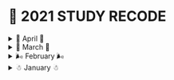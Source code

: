 # 🧾 2021  STUDY RECODE

<details>
<summary>🌼 April 🌼</summary>

 #### 📖 4월 9일 
 * [초보자를 위한 리액트 200제](https://github.com/my-choe/react200)   
    * [`134` NODE 수정 api 만들기 2 - update 쿼리 추가, response 처리하기](https://github.com/my-choe/react200/commit/15fd5d1dfc9b31816a65041ee02a0af60a034769)
    * [`135` REACT 수정 페이지 만들기](https://github.com/my-choe/react200/commit/a53a8f80a76e3b341635ee40c948420ec7d5ba6a)
    * [`136` NODE 삭제 api 만들기 1 - delete 라우터 분기하기](https://github.com/my-choe/react200/commit/a696e58d7513467b5256539a76a293300547ed73)
    * [`137` NODE 삭제 api 만들기 2 - delete 쿼리 추가, response 처리하기](https://github.com/my-choe/react200/commit/0bb26f831572f885c16d299baf0464814381ed4e)
    * [`138` REACT 리스트 페이지 삭제 기능 구현하기](https://github.com/my-choe/react200/commit/12232c98820dce0aaf446089ed7a47320c54e13f)
    * [`139` 파일, 이미지 업로드 api 만들기 - multer 패키지 사용하기](https://github.com/my-choe/react200/commit/ec0da10b3c3f8bf9459de410f78aa1d926723a63)

  
 #### 📖 4월 8일 
 * [초보자를 위한 리액트 200제](https://github.com/my-choe/react200)   
    * [`131` REACT 상세조회 페이지 만들기](https://github.com/my-choe/react200/commit/513c8b874a515e8bf4152f3cc8f6eb5b18067ffd)
    * [`132` NODE 상세조회 페이지 만들기 - select 쿼리 where절 추가하기](https://github.com/my-choe/react200/commit/2e01c77878fbb19ae96096a43a1bed42cba7b60b)
    * [`133` NODE 수정 api 만들기 1 - update 라우터 분기하기](https://github.com/my-choe/react200/commit/719d231cbee2c602c81550a2f34deb2e94e7af61)
  
 #### 📖 4월 7일 
 * [초보자를 위한 리액트 200제](https://github.com/my-choe/react200) 
    * [`127` DB 연결 풀 구현하기](https://github.com/my-choe/react200/commit/d7b2141e7022ba0851c4fd3cd800caa36a28dc0b)
    * [`128` NODE 등록 api 만들기 1 - insert 라우터 분기하기](https://github.com/my-choe/react200/commit/f3ff84ee9b31832a00250b29661d77f3022fd404)
    * [`129` NODE 등록 api 만들기 2 - insert쿼리 추가, response 처리하기](https://github.com/my-choe/react200/commit/80ebce9fcfcb653694a61a9b3dcb8d178da389ed)
    * [`130` REACT 등록 페이지 만들기](https://github.com/my-choe/react200/commit/b2499f440de6ecd31e351af591b8b0720c24c720)
  
 #### 📖 4월 6일 
 * [초보자를 위한 리액트 200제](https://github.com/my-choe/react200)     
    * [`108` node서버 api 호출하기](https://github.com/my-choe/react200/commit/2dc10f0420076af0102fce00e1543ed998b0da39)
    * [`109` react 서버와 node 서버를 프록시로 연결하기](https://github.com/my-choe/react200/commit/cc373f9e29c7d128552b55d75f6eda4f541989b9)
    * [`110` node 서버 api를 get로 json데이터 호출하기](https://github.com/my-choe/react200/commit/8bcdfbb5037acf506e3b59b4eeffb05dbc04fe3c)
    * [`111` node서버 api를 post로 json 데이터 호출하기](https://github.com/my-choe/react200/commit/5f283cc706bd0cec66ae4139c470fa358fc7befe)
    * [`112` concurrently로 react, node 서버 한 번에 구동하기](https://github.com/my-choe/react200/commit/8d19542a7c84fa4e2b104415347eaaaf15593e97)
    * [`122` NODE 조회 api 만들기1 - body-parser 패키지 사용하기](https://github.com/my-choe/react200/commit/3a8a439e8a4c07fc522b927eafde66086e67e163)
    * [`123` NODE 조회 api 만들기 2 - mysql 서버 연결하기](https://github.com/my-choe/react200/commit/6bb191968d506900922940423849c8aba8f15380)
    * [`124` NODE 조회 api 만들기3 -mybatis 패키지 사용하기](https://github.com/my-choe/react200/commit/0d71f76006ccf98714322b53093e3622a8a7acf3)
    * [`125` NODE 조회 api 만들기 4 - api 호출로 데이터 확인하기](https://github.com/my-choe/react200/commit/8369386a8eb3e0ecd147748a7b0e2e6e795768c0)
    * [`126` REACT 조회 페이지 만들기](https://github.com/my-choe/react200/commit/1515f94f14aa9ac3c2c1ab7e0d0b0dd99c98ef5b)

  
 #### 📖 4월 5일 
 * [초보자를 위한 리액트 200제](https://github.com/my-choe/react200)   
    * [`101` recharts로 LineChart구현하기2 - (서울시 유동 인구 데이터)](https://github.com/my-choe/react200/commit/db1de051810bd202ed07372d9ae7a5e3f8983f62)
    * [`102` recharts로 AreaChart 구현하기(서울시 유동인구 데이터)](https://github.com/my-choe/react200/commit/bd1278a4ad34428d01e2e01a95ecf0cf427d5151)
    * [`103` recharts로 BarChart 구현하기(서울시 유동인구 데이터)](https://github.com/my-choe/react200/commit/5a7e10424e02d6953158fbdb4a9354f46a1dfb24)
    * [`104` recharts로 ComposedChart구현하기(서울시 유동인구 데이터)](https://github.com/my-choe/react200/commit/ac9b9770f339ccf04e15a9ab6f3d46d694627723)
    * [`105` recharts로 ScatterChart 구현하기(서울시 유동인구 데이터)](https://github.com/my-choe/react200/commit/2e7873131f04b0096c1443a77b8af51ba7ff1cdd)
    * [`106`,`107` node.js express 프레임워크 설치하기, node 서버 구동하기](https://github.com/my-choe/react200/commit/a35937f0931e6afb097378e3e10a9f97cafdddd5)
 
#### 📖 4월 2일 
 * [초보자를 위한 리액트 200제](https://github.com/my-choe/react200)  
   * [`100` recharts로 LineChart 구현하기 1](https://github.com/my-choe/react200/commit/e14943d4c4e52856cb6bfaefee59029b1f77e568)

</details>

<details>
<summary>🌱 March 🌱</summary>

#### 📖 3월 31일 
 * [초보자를 위한 리액트 200제](https://github.com/my-choe/react200)  
    * [`099` 서울시 유동인구데이터 사용하기4 - axios로 api 호출하기](https://github.com/my-choe/react200/commit/12b0f042bd6c5b534570a28269aa4602f9e910ba)

#### 📖 3월 30일 
 * [초보자를 위한 리액트 200제](https://github.com/my-choe/react200)  
    * [`096` 서울시 유동인구 데이터 사용하기 1 - 리스트 페이지 만들기](https://github.com/my-choe/react200/commit/7604fe42e79e8570dbf61d902efd4dc797c901d0)

#### 📖 3월 25일 
 * [초보자를 위한 리액트 200제](https://github.com/my-choe/react200)  
    * [`085` react-cookies save 사용하기](https://github.com/my-choe/react200/commit/98282b98023e072ff6cec003c3983b612d7345d3)
    * [`086` react-cookies load 사용하기](https://github.com/my-choe/react200/commit/5e5c320df6f46afd24a80f5e4cb8d37020965905)
    * [`087` react-cookies remove 사용하기](https://github.com/my-choe/react200/commit/51664d871c0e0b4bdf3f963da6ea5a7fdaef64ac)
    * [`088` react-router-dom BrowserRouter 사용하기](https://github.com/my-choe/react200/commit/8df81703dba39da6e1e328a85a50da9b2ab92538)
    * [`089` react-router-dom Route사용하기](https://github.com/my-choe/react200/commit/aabfd1dfc122cecba53777237d01b2667e8a09ac)
    * [`090` react-roter-dom Link 사용하기](https://github.com/my-choe/react200/commit/7f55a4786f87acdb4459485d908a1b9654b5897c)
    * [`091` header, footer 구현하기](https://github.com/my-choe/react200/commit/f377c08ff7c98aae3dd60fa0ae2905d96b353e9d)
    * [`092` home페이지 만들기](https://github.com/my-choe/react200/commit/04c9d5f4ec4121c7a6044890bddf286c5d1665d4)
    * [`093` 〈react img〉태그 사용하기](https://github.com/my-choe/react200/commit/cbfa1978f95f199679e2fdb366aae4e1c11e9332)
    * [`094` lodash 디바운스 사용하기](https://github.com/my-choe/react200/commit/41b4ba5231db532c3c13fad8f99f31335f186794)
    * [`095` lodash 스로틀 사용하기](https://github.com/my-choe/react200/commit/3b711b00a7ff625dcf4a36a5a70b86dd4aeadabf)
 
#### 📖 3월 24일 
 * [초보자를 위한 리액트 200제](https://github.com/my-choe/react200)  
    * [`072` submit이벤트 사용하기(onSubmit)](https://github.com/my-choe/react200/commit/c715298ca4b0f360649f78e4b7030fa9a2239e74)
    * [`073` Ref 사용하기](https://github.com/my-choe/react200/commit/c8517262fd3ba7dac9decd22a9c7a4fe0cc6410e)
    * [`074` 커링함수 구현하기](https://github.com/my-choe/react200/commit/038664a0bab3cd0451816e17469e793759f5808b)
    * [`075` 하이오더 컴포넌트 구현하기](https://github.com/my-choe/react200/commit/a643fb871bf2fb47e3bf196503a19d2265d56c14)
    * [`076` 컨텍스트 api 사용하기](https://github.com/my-choe/react200/commit/4d5d1cc98585b6bd96f9d869b049cd2c49db31c7)
    * [`077` 컨텍스트로 부모 데이터 변경하기](https://github.com/my-choe/react200/commit/b98fbca7a327153cc67940b4824ffb89044e2a8c)
    * [`078` redux 리듀서로 스토어 생성하기](https://github.com/my-choe/react200/commit/933b0d6d9429e292e87545cfae00b8528956a8a0)
    * [`079` redux 스토어 상속과 디스패치 함수 실행하기](https://github.com/my-choe/react200/commit/54bee7df2229375860a8524fdb0a2cd40903a43e)
    * [`080` redux 리듀서에서 스토어 데이터 변경하기](https://github.com/my-choe/react200/commit/1702e3d9ad82eb92b6c0478dcc177abebe92f538)
    * [`081` react-redux로 스토어 상속하기](https://github.com/my-choe/react200/commit/f19875ecf69554766230d1ad4bbded151a1e3114)
    * [`082` react-redux로 스토어 데이터 사용하기](https://github.com/my-choe/react200/commit/ee4074c0d02ae5035c29a5e6dcb437458789898c)
    * [`083` react-redux로 스토어 데이터 변경하기](https://github.com/my-choe/react200/commit/724f8e2f476b569c50898358b8c3bc27434a04c4)
    * [`084` redux 미들웨어 사용하기](https://github.com/my-choe/react200/commit/262420b0f41098356af6cdd632773fe7c6bee409) 
 
#### 📖 3월 23일 
 * [초보자를 위한 리액트 200제](https://github.com/my-choe/react200)  
    * [`051` reactstrap Popovers 사용하기](https://github.com/my-choe/react200/commit/9ea437cb7ced05ce1684acb8568e4becad3d693b)
    * [`052` reactstrap Progress 사용하기](https://github.com/my-choe/react200/commit/133be8c53760fc8ff6aa8e48fbb74897d3ffb2c1)
    * [`053` reactstrap Spinner 사용하기](https://github.com/my-choe/react200/commit/304628b972339a1cd450d46b2c8b0e4023f94146)
    * [`054` reactstrap Table 사용하기](https://github.com/my-choe/react200/commit/95ac034868d3b1e08b6e35dff0c0f5f3290a172a)
    * [`055` reactstrap Tab 사용하기](https://github.com/my-choe/react200/commit/399609f3e5a513ae2fe6908c61e46f3b55312d4c)
    * [`056` sweetalert2 Basic 사용하기](https://github.com/my-choe/react200/commit/772c671115c2021376231a21d7d4a80ce1a6a924)
    * [`057` sweetalert2 position 사용하기](https://github.com/my-choe/react200/commit/d54771021b87e51f87eb59260d07905d494d1940)
    * [`058` sweetalert2 confirm 사용하기](https://github.com/my-choe/react200/commit/817515e8a22ba614c407300e4103bca371f0b8a1)
    * [`059` fetch get 호출하기](https://github.com/my-choe/react200/commit/5a1fcb2ce9c2fdf15569656d994ce0f86e3779b2)
    * [`060` fetch post 호출하기](https://github.com/my-choe/react200/commit/d775b1a7b183d310777d7959e15fc9357ff75fbd)
    * [`061` axios get 사용하기](https://github.com/my-choe/react200/commit/31e48e7155af6caf603629700c931951f06cab1e)
    * [`062` axios post 사용하기](https://github.com/my-choe/react200/commit/1319a638121755dec929239d7fd5f24074a5958c)
    * [`063` 콜백 함수 사용하기](https://github.com/my-choe/react200/commit/26079244316f7ea634651471a3ba0456167f417e)
    * [`064` Promise then 사용하기](https://github.com/my-choe/react200/commit/f7b805c0b608bb44235302bee8079d6c17caa7cd)
    * [`065` Promise catch 사용하기](https://github.com/my-choe/react200/commit/35fe8c3c17b007ca70d3c251ba52eef5e7ba2c1b)
    * [`066` click이벤트 사용하기(onClick)](https://github.com/my-choe/react200/commit/12267432508372c3c19f8674a82d3299fd819d62)
    * [`067` change이벤트 사용하기(onChange)](https://github.com/my-choe/react200/commit/7af383f1f4def1a445505bf0a2f0bb17140db093)
    * [`068` mousemove 이벤트 사용하기(onMouseMove)](https://github.com/my-choe/react200/commit/22a0bc5e5e9d886fcc1faf0719964c3a6d7a1ec9)
    * [`069` mouseover 이벤트 사용하기(onMouseOver)](https://github.com/my-choe/react200/commit/47cf2ab9a670304895e537f5d35d177acff44b21)
    * [`070` mouseout 이벤트 사용하기(onMouseOut)](https://github.com/my-choe/react200/commit/30059a8658854ee0cfc5edad2c0e9412b9c7824f)
    * [`071` key 이벤트 사용하기(onKeyDown, onKeyPress, onKeyUp)](https://github.com/my-choe/react200/commit/867be1ce976fde739cdc26efbf9b0c97965ecf59)

* [Centos8 Linux](https://github.com/my-choe/TIL/tree/main/Linux/Centos8)
  * [01. 가상머신&VMWare](https://github.com/my-choe/TIL/blob/main/Linux/Centos8/01_%EA%B0%80%EC%83%81%EB%A8%B8%EC%8B%A0%26VMWare.md)
  * [02. CentosOS Linux](https://github.com/my-choe/TIL/blob/main/Linux/Centos8/02_CentOS_Linux.md)
  * [03. 필수개념과 명령어(사용자와 그룹&링크)](https://github.com/my-choe/TIL/blob/main/Linux/Centos8/03_%ED%95%84%EC%88%98%EA%B0%9C%EB%85%90%EA%B3%BC_%EB%AA%85%EB%A0%B9%EC%96%B4(%EC%82%AC%EC%9A%A9%EC%9E%90%EC%99%80_%EA%B7%B8%EB%A3%B9%26%EB%A7%81%ED%81%AC).md)
  * [04. 필수개념과 명령어(RPM&DNF)](https://github.com/my-choe/TIL/blob/main/Linux/Centos8/04_%ED%95%84%EC%88%98%EA%B0%9C%EB%85%90%EA%B3%BC_%EB%AA%85%EB%A0%B9%EC%96%B4(RPM%26DNF).md)
  * [05. 필수개념과 명령어(파일&Cron과At)](https://github.com/my-choe/TIL/blob/main/Linux/Centos8/05_%ED%95%84%EC%88%98%EA%B0%9C%EB%85%90%EA%B3%BC_%EB%AA%85%EB%A0%B9%EC%96%B4(%ED%8C%8C%EC%9D%BC%26Cron%EA%B3%BCAt).md)
  * [06. 필수개념과 명령어(네트워크)](https://github.com/my-choe/TIL/blob/main/Linux/Centos8/06_%ED%95%84%EC%88%98%EA%B0%9C%EB%85%90%EA%B3%BC_%EB%AA%85%EB%A0%B9%EC%96%B4(%EB%84%A4%ED%8A%B8%EC%9B%8C%ED%81%AC).md)
  * [07. 필수개념과 명령어(검색,프로세스,데몬,커널컴파일)](https://github.com/my-choe/TIL/blob/main/Linux/Centos8/07_%ED%95%84%EC%88%98%EA%B0%9C%EB%85%90%EA%B3%BC_%EB%AA%85%EB%A0%B9%EC%96%B4(%EA%B2%80%EC%83%89%2C%ED%94%84%EB%A1%9C%EC%84%B8%EC%8A%A4%2C%EB%8D%B0%EB%AA%AC%2C%EC%BB%A4%EB%84%90%EC%BB%B4%ED%8C%8C%EC%9D%BC).md)
  * [08. 셸 스크립트](https://github.com/my-choe/TIL/blob/main/Linux/Centos8/08_%EC%85%B8%20%EC%8A%A4%ED%81%AC%EB%A6%BD%ED%8A%B8.md)
  * [09. 원격지 시스템 관리](https://github.com/my-choe/TIL/blob/main/Linux/Centos8/09_%EC%9B%90%EA%B2%A9%EC%A7%80_%EC%8B%9C%EC%8A%A4%ED%85%9C_%EA%B4%80%EB%A6%AC.md)
  * [10. 데이터베이스 서버](https://github.com/my-choe/TIL/blob/main/Linux/Centos8/10_%EB%8D%B0%EC%9D%B4%ED%84%B0%EB%B2%A0%EC%9D%B4%EC%8A%A4_%EC%84%9C%EB%B2%84.md)
  * [11. 웹/NFS/Samba/방화벽서버](https://github.com/my-choe/TIL/blob/main/Linux/Centos8/11_%EC%9B%B9%26NFS%26Samba%26%EB%B0%A9%ED%99%94%EB%B2%BD%EC%84%9C%EB%B2%84.md)
 
#### 📖 3월 22일 
 * [초보자를 위한 리액트 200제](https://github.com/my-choe/react200) 
    * [`043` reactstrap Fade 사용하기](https://github.com/my-choe/react200/commit/bb180a7ee0b7005f89f0b69470a3457bea63a384)
    * [`044` reactstrap Form 사용하기](https://github.com/my-choe/react200/commit/b61c55777659e9b6fd265475bf52b8035cf8bf0c)
    * [`045` reactstrap Input Group 사용하기](https://github.com/my-choe/react200/commit/ec198626b36c05bffa2dc907830c148d50bddf1c)
    * [`046` reactstrap Jumbotron 사용하기](https://github.com/my-choe/react200/commit/68f3a3eaeb35551c7ea86d3546f669ece1b061f3)
    * [`047` reactstrap List Group 사용하기](https://github.com/my-choe/react200/commit/b5af53517ad1bd4c36aac582fd35e1b99d1d2331)
    * [`048` reactstrap Modal 사용하기](https://github.com/my-choe/react200/commit/2209ce07a08b85d4e596a76472bbe6a961c2db77)
    * [`049` reactstrap Navbar 사용하기](https://github.com/my-choe/react200/commit/8e81233fc363fff227e0d1bcbc4a9d017f5b43a5)
    * [`050` reactstrap Pagination 사용하기](https://github.com/my-choe/react200/commit/29c390719aa7abc1bde70712df02a9a3a219e9ad)
 
#### 📖 3월 19일 
 * [초보자를 위한 리액트 200제](https://github.com/my-choe/react200) 
   * [`037` reactstrap Button Dropdown 사용하기](https://github.com/my-choe/react200/commit/d060056325fa6b6f509a3878354ad5f72d274eac)
   * [`038` reactstrap Button Group 사용하기](https://github.com/my-choe/react200/commit/b95ba20aa9d5aae20e3c8850ed65680646fcfb6d)
   * [`039` reactstrap Buttons 사용하기](https://github.com/my-choe/react200/commit/384e2aa76ae69ccf79e452309da67dcae61562dc)
   * [`040` reactstrap Card 사용하기](https://github.com/my-choe/react200/commit/8b29f0da625f20118c282002f784b7745c82072e)
   * [`041` reactstrap Carousel 사용하기](https://github.com/my-choe/react200/commit/f84a6e13edaad718170e8411ddbab716ddb1b983)
   * [`042` reactstrap Collapse 사용하기](https://github.com/my-choe/react200/commit/2d4ad5a5ac09452ea58ce598f3293109eabdbfac)

#### 📖 3월 18일 
 * [초보자를 위한 리액트 200제](https://github.com/my-choe/react200) 
   * [`036` reactstrap Breadcrumbs 사용하기](https://github.com/my-choe/react200/commit/c512f0786eb5fe9694422cdf484cf7da68111fcf)

#### 📖 3월 17일 
 * [초보자를 위한 리액트 200제](https://github.com/my-choe/react200) 
   * [`035` reactstrap Badge 사용하기](https://github.com/my-choe/react200/commit/444b73b1356dc30ef291d3c6766ddc60048eacac)

 #### 📖 3월 16일 
 * [초보자를 위한 리액트 200제](https://github.com/my-choe/react200)
   * [`033` map()으로 element 반환하기](https://github.com/my-choe/react200/commit/178b27af174ecb472ad1f5c0678918bd90b394ef)
   * [`034` reactstrap Alerts 사용하기](https://github.com/my-choe/react200/commit/2599dbd348f494a8ed0238b872e04f8e5f611493)
 
 #### 📖 3월 15일 
 * [초보자를 위한 리액트 200제](https://github.com/my-choe/react200)
   * [`031` hook 사용하기](https://github.com/my-choe/react200/commit/8da1c2c60c157ced7771748f1dd19de09f1a52ed)
   * [`032` Fragments 사용하기](https://github.com/my-choe/react200/commit/8a8ccbcf1fee0bc670915f12fbda1d682eebd39f)
 
#### 📖 3월 12일 
 * [초보자를 위한 리액트 200제](https://github.com/my-choe/react200)
   * [`028` PureComponent 사용하기(class형 컴포넌트)](https://github.com/my-choe/react200/commit/7468a3253b2206abc02259ad4da7b2ed668c752b)
   * [`029` shallow-equal 사용하기(class형 컴포넌트)](https://github.com/my-choe/react200/commit/7801ef626b5f905f91fdb8106a406f48354a4cef)
   * [`030` 함수형 컴포넌트 사용하기](https://github.com/my-choe/react200/commit/16a4032a5bf07504c44244c8e674a571b7e4e93f)
 
#### 📖 3월 6일 
 * [초보자를 위한 리액트 200제](https://github.com/my-choe/react200)
   * [`027` Component 사용하기(class형 컴포넌트)](https://github.com/my-choe/react200/commit/ed945d758c887a2e2d22870281b9a5eb3f3c53b5)

</details>




<details>
<summary>🌬 February 🌬</summary>
 
#### 📖 2월 24일  
 * [초보자를 위한 리액트 200제](https://github.com/my-choe/react200)
    * [`021` props를 필수 값으로 사용하기](https://github.com/my-choe/react200/commit/b9b094f9c60a9efcaada8e010802b870b7c87ffc)
    * [`022` props를 기본값으로 정의하기](https://github.com/my-choe/react200/commit/9642bca5266cc8af97d7f3bde46b7718705f10e7)
    * [`023` props의 자식 Component에 node 전달하기](https://github.com/my-choe/react200/commit/d45829dc3f4efdc0bb620dc3db72583ce24821a1)
    * [`024` state사용하기](https://github.com/my-choe/react200/commit/52dc54476d16f7ed0250284e2b59229e9ae89d87)
    * [`025` setState() 함수 사용하기](https://github.com/my-choe/react200/commit/5be47387b9862f891a7dca20967f3b2bfaf0c5f9)
    * [`026` state를 직접 변경한 후 forceUpdate() 함수 사용하기](https://github.com/my-choe/react200/commit/49cefc39775e91ee8549da8578fcecb0a8a20847)
   
#### 📖 2월 23일  
 * [초보자를 위한 리액트 200제](https://github.com/my-choe/react200)
    * [`017` props 사용하기](https://github.com/my-choe/react200/commit/0f14bb85609bd1f2505b83ad6f9b7e7a4224291b)
    * [`018` props 자료형 선언하기](https://github.com/my-choe/react200/commit/1513b7af8b3fe379e5c08d1a95e32fa5075609ae)
    * [`019` props Boolean으로 사용하기](https://github.com/my-choe/react200/commit/d39496709bd46cf35a88650696862f8fa46457c8)
    * [`020` props 객체형으로 사용하기](https://github.com/my-choe/react200/commit/1c4e86cf7e5855b8eb6c4c14d302e451856bfb9c)
   
#### 📖 2월 22일  
 * [초보자를 위한 리액트 200제](https://github.com/my-choe/react200)
   * [`010` var, let, const 사용하기](https://github.com/my-choe/react200/commit/c77cfc884d616b22f2a2540c416e69992b40f921)
   * [`011` 전개 연산자 사용하기](https://github.com/my-choe/react200/commit/1ebd8e210ce1b8dc85f90f17256a17209347c045)
   * [`012` class 사용하기](https://github.com/my-choe/react200/commit/71a848cd130d326ca975e5001cd7e7710496328e)
   * [`013` 화살표 함수 사용하기](https://github.com/my-choe/react200/commit/22e6803981ad7feb572ebf92f2275c8379fcfe1b)
   * [`014` forEach()함수 사용하기](https://github.com/my-choe/react200/commit/afdb5f917225bd71f56cea40eac680e569745a53)
   * [`015` map()함수 사용하기](https://github.com/my-choe/react200/commit/f71b02ccaaebdfc7b15fd8016c9eb58cc6092d2a)
   * [`016` jquery 사용하기](https://github.com/my-choe/react200/commit/64b68908aa381f86a3ead0f3801628cdb45f7619)
   
#### 📖 2월 20일  
 * [초보자를 위한 리액트 200제](https://github.com/my-choe/react200)
    * [`008` 생명주기 함수 shouldComponentUpdate() 사용하기](https://github.com/my-choe/react200/commit/e7bef30bfcf3079dc6d3394499c7cef1a00b2fcd)
    * [`009` 템플릿 문자열 사용하기](https://github.com/my-choe/react200/commit/3fd4b2e6351cd8f0232b5c634120ebf039afa381)

   
#### 📖 2월 18일  
 * [초보자를 위한 리액트 200제](https://github.com/my-choe/react200)
   * [`004` 생명주기 함수 render() 사용하기](https://github.com/my-choe/react200/commit/0bb38c07db288726ca5b79174c8838425d905aff)
   * [`005` 생명주기 함수 constructor(props) 사용하기](https://github.com/my-choe/react200/commit/1ed114112a76324f6c4110e9121ac41a34362394)
   * [`006` 생명주기 함수 static getDerivedStateFormProps(props, state) 사용하기](https://github.com/my-choe/react200/commit/4d5f479aff69bc9357ca1d59c6048b0aadc97c9d)
   * [`007` 생명주기 함수 componentDidMount() 사용하기](https://github.com/my-choe/react200/commit/c14bfafd063ea9eba8ec9a121e32ad46f80ad138)
   
#### 📖 2월 17일  
 * [초보자를 위한 리액트 200제](https://github.com/my-choe/react200)
   * [`001` .jsx에 html 적용하기](https://github.com/my-choe/react200/commit/5d6ab0dbabd2c6b2da3a3b8b3ad8230f4a70b997)
   * [`002` .jsx에 css 적용하기](https://github.com/my-choe/react200/commit/49a8383bb8705416a76fff2f0145ff560668d812)
   * [`003` Component 사용하기](https://github.com/my-choe/react200/commit/27f8ed62bc1c4b59f48dcc3ae0f6ab2c0f3b6b89)
   
#### 📖 2월 14일  
 * [드림코딩by앨리 자바스크립트 최신문법](https://youtu.be/36HrZHzPeuY)

#### 📖 2월 13일
 * Cleancode 주석 부분 독서

#### 📖 2월 9일
 * [Jenkins](https://github.com/my-choe/TIL/tree/main/Jenkins)
    * [0. 젠킨스란?](https://github.com/my-choe/TIL/blob/main/Jenkins/0.%20%EC%A0%A0%ED%82%A8%EC%8A%A4%EB%9E%80%3F.md)
    * [1. 젠킨스 설치](https://github.com/my-choe/TIL/blob/main/Jenkins/1.%20%EC%A0%A0%ED%82%A8%EC%8A%A4%20%EC%84%A4%EC%B9%98.md)
* [Django](https://github.com/my-choe/TIL/tree/main/Django/Django%20%EC%B4%88%EB%B3%B4%20%EA%B0%80%EC%9D%B4%EB%93%9C)
    * [Django_개념정리](https://github.com/my-choe/TIL/blob/main/Django/Django%20%EC%B4%88%EB%B3%B4%20%EA%B0%80%EC%9D%B4%EB%93%9C/Django_%EA%B0%9C%EB%85%90%EC%A0%95%EB%A6%AC.md)
    
    
 
    
#### 📖 2월 7일
 * [노마드코더 바닐라JS](https://nomadcoders.co/javascript-for-beginners/lectures/1705)
    * #3 MAKE YOUR FIRST JS APP
      * 3.5 Making a To Do List part Two
      * 3.6 Making a To Do List part Three
      * 3.7 Image Background
      * 3.8 Getting the Weather part One Geolocation
      * 3.9 Getting the Weather part Two API 
      * [완성](https://github.com/my-choe/TIL/tree/main/VanillaJS/Chrome-App)

#### 📖 2월 5일
 * [노마드코더 바닐라JS](https://nomadcoders.co/javascript-for-beginners/lectures/1705)
    * #3 MAKE YOUR FIRST JS APP
      * 3.0 Making a JS Clock part One
      * 3.1 Making a JS Clock part Two
      * 3.2 Saving the User Name part One
      * 3.3 Saving the User Name part Two
      * 3.4 Making a To Do List part One
 
#### 📖 2월 4일
 * [노마드코더 바닐라JS](https://nomadcoders.co/javascript-for-beginners/lectures/1705)
    * #2 PRACTICE
      * 2.0 Your first JS Function
      * 2.1 More Function Fun
      * 2.2 JS DOM Functions
      * 2.3 Modifying the DOM with JS
      * 2.4 Events and event handlers
      * 2.5 If, else, and, or 
      * 2.6 DOM - If else - Function practice
      * 2.7 DOM - If else - Function practice Two
 
#### 📖 2월 3일
 * [노마드코더 바닐라JS](https://nomadcoders.co/javascript-for-beginners/lectures/1705)
    * #0 INTRODUCTION
      * 0.1 🚨 Read this First 🚨
      * 0.2 Requirements
      * 0.3 What are we building
    * #1 THEORY
      * 1.0 Why JS?
      * 1.1 Super Powers of JS
      * 1.2 ES5, ES6 ES....WTF!?!?!
      * 1.3 VanillaJS
      * 1.4 Hello World with Javascript
      * 1.5 What are we learning
      * 1.6 Your first JS Variable(변수!)
      * 1.7 let, const, var
      * 1.8 Data Types on JS 
      * 1.9 Organizing Data with Arrays
      * 1.10 Organizing Data with Objects
 
#### 📖 2월 2일
 * [노마드코더 파이썬](https://nomadcoders.co/python-for-beginners/lobby)
    * #4. 2020 BONUS CLASS
      * 4.2 Dynamic URLs and Templates
      * 4.3 Forms and Query Arguments
      * 4.4 Scrapper Integration
      * 4.5 Faster Scrapper
      * 4.6 Rendering Jobs!
      * 4.7 Export Route
      * 4.8 File Download
      * 4.9 Recap
      * 4.10 Conclusions
 
#### 📖 2월 1일
 * [노마드코더 파이썬](https://nomadcoders.co/python-for-beginners/lobby)
    * #4. 2020 BONUS CLASS
      * 4.0 Welcome to 2020 Update
      * 4.1 Introduction to Flask
</details>


<details>
<summary>☃ January ☃</summary>
 
#### - 1월 31일
📖 [노마드코더 파이썬](https://nomadcoders.co/python-for-beginners/lobby)
  * #3 GET READY FOR DJANGO
    * 3.0 Django is AWESOME
    * 3.1 #args ##kwargs
    * 3.2 Intro to Object Oriented Programming
    * 3.3 Methods part One
    * 3.4 Methods part Two
    * 3.5 Extending Classes
    * 3.6 Whats Next
 
#### - 1월 30일
📖 [노마드코더 파이썬](https://nomadcoders.co/python-for-beginners/lobby)
  * [WebScrapping 완료](https://github.com/my-choe/TIL/tree/main/Python/WebScrapping)
 
#### - 1월 29일
📖 [노마드코더 파이썬](https://nomadcoders.co/python-for-beginners/lobby)
  * #2 BUILDING A JOB SCRAPPER
      * 2.8 Extracting Loctaions and Finishing up
      * 2.9 StackOverFlow Pages
 
#### - 1월 28일
📖 [노마드코더 파이썬](https://nomadcoders.co/python-for-beginners/lobby)
  * #2 BUILDING A JOB SCRAPPER
      * 2.0 What is Web Scrapping
      * 2.1 What are We Building
      * 2.2 Navigating with Python
      * 2.3 Extraction Indeed Pages
      * 2.4 Extracting Indeed Pages part Two
      * 2.5 Requesting Each Page
      * 2.6 Extracting Ttitles
      * 2.7 Extracting Companies
  
#### - 1월 27일
📖 [노마드코더 파이썬](https://nomadcoders.co/python-for-beginners/lobby)
  * #1 THEORY

#### - 1월 26일
📖 [노마드코더 파이썬](https://nomadcoders.co/python-for-beginners/lobby)
  * #0 INTRODUCTION

#### - 1월 25일
📖 [Python Basic Grammar](https://github.com/my-choe/TIL/tree/main/Python/Python_Basic_Grammar)
  * [39. class 정리 - 클래스 기본적인 사용](https://github.com/my-choe/TIL/blob/main/Python/Python_Basic_Grammar/39_class%EC%A0%95%EB%A6%AC-%ED%81%B4%EB%9E%98%EC%8A%A4_%EA%B8%B0%EB%B3%B8%EC%A0%81%EC%9D%B8_%EC%82%AC%EC%9A%A9.md)  
  * [40. class 정리 - 클래스 속성과 인스턴스 속성](https://github.com/my-choe/TIL/blob/main/Python/Python_Basic_Grammar/40_class%EC%A0%95%EB%A6%AC-%ED%81%B4%EB%9E%98%EC%8A%A4_%EC%86%8D%EC%84%B1%EA%B3%BC_%EC%9D%B8%EC%8A%A4%ED%84%B4%EC%8A%A4_%EC%86%8D%EC%84%B1.md)
  * [41. class 정리 - 상속(inheritance)](https://github.com/my-choe/TIL/blob/main/Python/Python_Basic_Grammar/41_class%EC%A0%95%EB%A6%AC-%EC%83%81%EC%86%8D(inheritance).md)
  * [42. class 정리 - 정적메소드 @classmethod와 @staticmethod의 정리](https://github.com/my-choe/TIL/blob/main/Python/Python_Basic_Grammar/42_class%20%EC%A0%95%EB%A6%AC-%EC%A0%95%EC%A0%81%EB%A9%94%EC%86%8C%EB%93%9C%40classmethod%EC%99%80_%40staticmethod%EC%9D%98_%EC%A0%95%EB%A6%AC.md)
  * [43. class 정리 - 추상클래스(abstract class)](https://github.com/my-choe/TIL/blob/main/Python/Python_Basic_Grammar/43_class%20%EC%A0%95%EB%A6%AC-%EC%B6%94%EC%83%81%ED%81%B4%EB%9E%98%EC%8A%A4(abstract_class).md)
  * [44. class 정리 - 덕 타이핑(Duck Typing)](https://github.com/my-choe/TIL/blob/main/Python/Python_Basic_Grammar/44_class%EC%A0%95%EB%A6%AC-%EB%8D%95_%ED%83%80%EC%9D%B4%ED%95%91(Duck_Typing).md)

#### - 1월 24일
📖 [Python Basic Grammar(진행중)](https://github.com/my-choe/TIL/tree/main/Python/Python_Basic_Grammar)
  * [37. Set Comprehesions(Set 표현식)](https://github.com/my-choe/TIL/blob/main/Python/Python_Basic_Grammar/37_Generator(%EC%A0%9C%EB%84%A4%EB%A0%88%EC%9D%B4%ED%84%B0).md)
  * [38. itertools 모듈과 iterable에 유용한 내장함수](https://github.com/my-choe/TIL/blob/main/Python/Python_Basic_Grammar/38_itertools%EB%AA%A8%EB%93%88%EA%B3%BC_iterable%EC%97%90_%EC%9C%A0%EC%9A%A9%ED%95%9C_%EB%82%B4%EC%9E%A5%ED%95%A8%EC%88%98.md)

#### - 1월 23일
📖 [Python Basic Grammar(진행중)](https://github.com/my-choe/TIL/tree/main/Python/Python_Basic_Grammar)
  * [36.Iterable과 Iterator](https://github.com/my-choe/TIL/blob/main/Python/Python_Basic_Grammar/36_Iterable과_Iterator.md)

#### - 1월 22일
📖 [Python Basic Grammar(진행중)](https://github.com/my-choe/TIL/tree/main/Python/Python_Basic_Grammar)
  * [30. Programmer Error - 예외처리 되지 않는 에러](https://github.com/my-choe/TIL/blob/main/Python/Python_Basic_Grammar/30_Programmer_Error_%EC%98%88%EC%99%B8%EC%B2%98%EB%A6%AC_%EB%90%98%EC%A7%80_%EC%95%8A%EB%8A%94_%EC%97%90%EB%9F%AC.md)
  * [31.EAFP - 허락보다 용서구하는 것이 쉽다.](https://github.com/my-choe/TIL/blob/main/Python/Python_Basic_Grammar/31_EAFP_%ED%97%88%EB%9D%BD%EB%B3%B4%EB%8B%A4_%EC%9A%A9%EC%84%9C%EA%B5%AC%ED%95%98%EB%8A%94_%EA%B2%83%EC%9D%B4_%EC%89%BD%EB%8B%A4.md)
  * [32.OS별 처리](https://github.com/my-choe/TIL/blob/main/Python/Python_Basic_Grammar/32_OS%EB%B3%84_%EC%B2%98%EB%A6%AC.md)
  * [33.List Comprehesions(리스트 표현식)) 흐름과 Exception Handling](https://github.com/my-choe/TIL/blob/main/Python/Python_Basic_Grammar/33_List_Comprehesions(%EB%A6%AC%EC%8A%A4%ED%8A%B8_%ED%91%9C%ED%98%84%EC%8B%9D).md)
  * [34.Set Comprehesions(Set 표현식)](https://github.com/my-choe/TIL/blob/main/Python/Python_Basic_Grammar/34_Set_Comprehesions(Set_%ED%91%9C%ED%98%84%EC%8B%9D).md)
  * [35.Dictionary Comprehesions(Dictionary 표현식)](https://github.com/my-choe/TIL/blob/main/Python/Python_Basic_Grammar/35_Dictionary_Comprehesions(Dictionary_%ED%91%9C%ED%98%84%EC%8B%9D).md)
  
#### - 1월 21일
📖 [Python Basic Grammar(진행중)](https://github.com/my-choe/TIL/tree/main/Python/Python_Basic_Grammar)
  * [29.Exception(예외) 흐름과 Exception Handling](https://github.com/my-choe/TIL/blob/main/Python/Python_Basic_Grammar/29_Exception(%EC%98%88%EC%99%B8)%ED%9D%90%EB%A6%84%EA%B3%BC_Exception_Handling.md)

#### - 1월 20일
📖 [Python Basic Grammar(진행중)](https://github.com/my-choe/TIL/tree/main/Python/Python_Basic_Grammar)
  * [22. Docstring(문서화)](https://github.com/my-choe/TIL/blob/main/Python/Python_Basic_Grammar/22_Docstring(%EB%AC%B8%EC%84%9C%ED%99%94).md)
  * [23. shebang](https://github.com/my-choe/TIL/blob/main/Python/Python_Basic_Grammar/23_shebang.md)
  * [24. 함수의 인자(Argument) 전달](https://github.com/my-choe/TIL/blob/main/Python/Python_Basic_Grammar/24_%ED%95%A8%EC%88%98%EC%9D%98_%EC%9D%B8%EC%9E%90(Argument)%EC%A0%84%EB%8B%AC.md)
  * [25. 함수 인자(Arguments)](https://github.com/my-choe/TIL/blob/main/Python/Python_Basic_Grammar/25_%ED%95%A8%EC%88%98%EC%9D%B8%EC%9E%90(Arguments).md)
  * [26. Python(파이썬)의 타입 시스템](https://github.com/my-choe/TIL/blob/main/Python/Python_Basic_Grammar/26_Python%EC%9D%98_%ED%83%80%EC%9E%85_%EC%8B%9C%EC%8A%A4%ED%85%9C.md)
  * [27. 변수 scope](https://github.com/my-choe/TIL/blob/main/Python/Python_Basic_Grammar/27_%EB%B3%80%EC%88%98_scope.md)
  * [28. 모든 것은 객체다.](https://github.com/my-choe/TIL/blob/main/Python/Python_Basic_Grammar/28_%EB%AA%A8%EB%93%A0_%EA%B2%83%EC%9D%80_%EA%B0%9D%EC%B2%B4%EB%8B%A4.md)

#### - 1월 19일
📖 [Python Basic Grammar(진행중)](https://github.com/my-choe/TIL/tree/main/Python/Python_Basic_Grammar)
  * [21. Command line Arguments](https://github.com/my-choe/TIL/blob/main/Python/Python_Basic_Grammar/21_Command_line_Arguments.md)
  
#### - 1월 18일
📖 [Python Basic Grammar(진행중)](https://github.com/my-choe/TIL/tree/main/Python/Python_Basic_Grammar)
  * [14. tuple(튜플)](https://github.com/my-choe/TIL/blob/main/Python/Python_Basic_Grammar/14_tuple(%ED%8A%9C%ED%94%8C).md)
  * [15. Dictionary(딕셔너리)](https://github.com/my-choe/TIL/blob/main/Python/Python_Basic_Grammar/15_Dictionary(%EB%94%95%EC%85%94%EB%84%88%EB%A6%AC).md)
  * [16. set(집합)](https://github.com/my-choe/TIL/blob/main/Python/Python_Basic_Grammar/16_set(%EC%A7%91%ED%95%A9).md)
  * [17. for in 반복문, Range, enumerate](https://github.com/my-choe/TIL/blob/main/Python/Python_Basic_Grammar/17_for_in_%EB%B0%98%EB%B3%B5%EB%AC%B8_Range_enumerate.md)
  * [18. module(모듈)](https://github.com/my-choe/TIL/blob/main/Python/Python_Basic_Grammar/18_module(%EB%AA%A8%EB%93%88).md)
  * [19. function(함수)](https://github.com/my-choe/TIL/blob/main/Python/Python_Basic_Grammar/19_function(%ED%95%A8%EC%88%98).md)
  * [20. module import와 실행](https://github.com/my-choe/TIL/blob/main/Python/Python_Basic_Grammar/20_module_import%EC%99%80_%EC%8B%A4%ED%96%89.md) 

#### - 1월 17일
📖 [Python Basic Grammar(진행중)](https://github.com/my-choe/TIL/tree/main/Python/Python_Basic_Grammar)
 * [11. List(3) - 리스트 반복 & 리스트 관련 메소드](https://github.com/my-choe/TIL/blob/main/Python/Python_Basic_Grammar/11_List(3)_%EB%A6%AC%EC%8A%A4%ED%8A%B8%EB%B0%98%EB%B3%B5_%EB%A6%AC%EC%8A%A4%ED%8A%B8_%EA%B4%80%EB%A0%A8_%EB%A9%94%EC%86%8C%EB%93%9C.md)
  * [12. List(4) - 리스트 원소 추가, 삭제](https://github.com/my-choe/TIL/blob/main/Python/Python_Basic_Grammar/12_List(4)_%EB%A6%AC%EC%8A%A4%ED%8A%B8%EC%9B%90%EC%86%8C_%EC%B6%94%EA%B0%80%EC%82%AD%EC%A0%9C.md)
  * [13. List(5) - 리스트 정렬](https://github.com/my-choe/TIL/blob/main/Python/Python_Basic_Grammar/13_List(5)_%EB%A6%AC%EC%8A%A4%ED%8A%B8_%EC%A0%95%EB%A0%AC.md)
  
#### - 1월 16일
📖 [Python Basic Grammar(진행중)](https://github.com/my-choe/TIL/tree/main/Python/Python_Basic_Grammar)
 * [08. List(1) - 리스트란, 리스트 사용](https://github.com/my-choe/TIL/blob/main/Python/Python_Basic_Grammar/08_List(1)_%EB%A6%AC%EC%8A%A4%ED%8A%B8%EB%9E%80_%EB%A6%AC%EC%8A%A4%ED%8A%B8%20%EC%82%AC%EC%9A%A9.md)
 * [09. List(2) - 리스트인덱싱 & 리스트슬라이싱](https://github.com/my-choe/TIL/blob/main/Python/Python_Basic_Grammar/09_List(2)_%EB%A6%AC%EC%8A%A4%ED%8A%B8%EC%9D%B8%EB%8D%B1%EC%8B%B1_%EB%A6%AC%EC%8A%A4%ED%8A%B8%EC%8A%AC%EB%9D%BC%EC%9D%B4%EC%8B%B1.md)
 * [10. 얕은 복사(shallow copy)와 깊은 복사(deep copy)](https://github.com/my-choe/TIL/blob/main/Python/Python_Basic_Grammar/10_%EC%96%95%EC%9D%80%EB%B3%B5%EC%82%AC%EC%99%80_%EA%B9%8A%EC%9D%80%EB%B3%B5%EC%82%AC.md)


#### - 1월 15일
📖 [Markdown Guide](https://github.com/my-choe/TIL/blob/main/Git/Github/MarkdownGuide.md)<br/>
📖 [Python Basic Grammar(진행중)](https://github.com/my-choe/TIL/tree/main/Python/Python_Basic_Grammar)
  * [01. 기본문법(들여쓰기, 주석, 세미콜론)](https://github.com/my-choe/TIL/blob/main/Python/Python_Basic_Grammar/01_%EA%B8%B0%EB%B3%B8%EB%AC%B8%EB%B2%95(%EB%93%A4%EC%97%AC%EC%93%B0%EA%B8%B0%2C%20%EC%A3%BC%EC%84%9D%2C%20%EC%84%B8%EB%AF%B8%EC%BD%9C%EB%A1%A0).md)<br/>
  * [02. import 기본라이브러리](https://github.com/my-choe/TIL/blob/main/Python/Python_Basic_Grammar/02_import%20%EA%B8%B0%EB%B3%B8%EB%9D%BC%EC%9D%B4%EB%B8%8C%EB%9F%AC%EB%A6%AC.md)
  * [03. Scalar 타입(int, float, None, bool)](https://github.com/my-choe/TIL/blob/main/Python/Python_Basic_Grammar/03_Scalar%20%ED%83%80%EC%9E%85(int%2C%20float%2C%20None%2C%20bool).md)
  * [04. 관계연산자&조건절](https://github.com/my-choe/TIL/blob/main/Python/Python_Basic_Grammar/04_%EA%B4%80%EA%B3%84%EC%97%B0%EC%82%B0%EC%9E%90_%EC%A1%B0%EA%B1%B4%EC%A0%88.md)
  * [05. while 반복문](https://github.com/my-choe/TIL/blob/main/Python/Python_Basic_Grammar/05_while%20%EB%B0%98%EB%B3%B5%EB%AC%B8.md)
  * [06. String](https://github.com/my-choe/TIL/blob/main/Python/Python_Basic_Grammar/06_String.md)
  * [07. Bytes](https://github.com/my-choe/TIL/blob/main/Python/Python_Basic_Grammar/07_Bytes.md)
  
#### - 1월 14일
📖 [Python_Basic_Grammar](https://github.com/my-choe/TIL/tree/main/Python/Python_Basic_Grammar)

#### - 1월 12일
📖 [DesignPatterns>  Structral Patterns](https://github.com/my-choe/study-record/blob/main/my-choe/2021/01/%5B0109%5D%20DesignPatterns.md)

#### - 1월 9일
📖 [DesignPatterns>  Creational Patterns](https://github.com/my-choe/study-record/blob/main/my-choe/2021/01/%5B0109%5D%20DesignPatterns.md)

#### - 1월 8일
📖 [독서::CleanCode](https://github.com/my-choe/study-record/blob/main/my-choe/2021/01/%5B0108%5D%20CleanCode.md)

#### - 1월 7일
📖  [독서::CleanCode](https://github.com/my-choe/study-record/blob/main/my-choe/2021/01/%5B0107%5D%20CleanCode.md)

#### - 1월 6일
📖  [Python Virtualenv](https://github.com/my-choe/TIL/blob/main/python/virtualenv.md)

</details>

